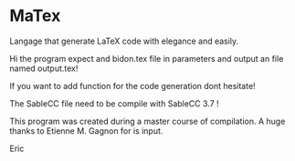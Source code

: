 # MaTex
Langage that generate LaTeX code with elegance and easily.

Hi the program expect and bidon.tex file in parameters and output an file named output.tex!

If you want to add function for the code generation dont hesitate!

The SableCC file need to be compile with SableCC 3.7 !

This program was created during a master course of compilation.
A huge thanks to Etienne M. Gagnon for is input.


Eric
